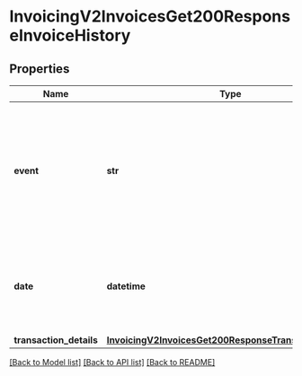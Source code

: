 # InvoicingV2InvoicesGet200ResponseInvoiceHistory

## Properties
Name | Type | Description | Notes
------------ | ------------- | ------------- | -------------
**event** | **str** | The event triggered for the invoice.  Possible values:  - &#x60;CREATE&#x60;  - &#x60;UPDATE&#x60;  - &#x60;SEND&#x60;  - &#x60;RESEND&#x60;  - &#x60;REMINDER&#x60;  - &#x60;PAYMENT&#x60;  - &#x60;CANCEL&#x60;  | [optional] 
**date** | **datetime** | The date and time when the invoice event was triggered in ISO 8601 format. Format: YYYY-MM-DDThh:mm:ssZ  | [optional] 
**transaction_details** | [**InvoicingV2InvoicesGet200ResponseTransactionDetails**](InvoicingV2InvoicesGet200ResponseTransactionDetails.md) |  | [optional] 

[[Back to Model list]](../README.md#documentation-for-models) [[Back to API list]](../README.md#documentation-for-api-endpoints) [[Back to README]](../README.md)


